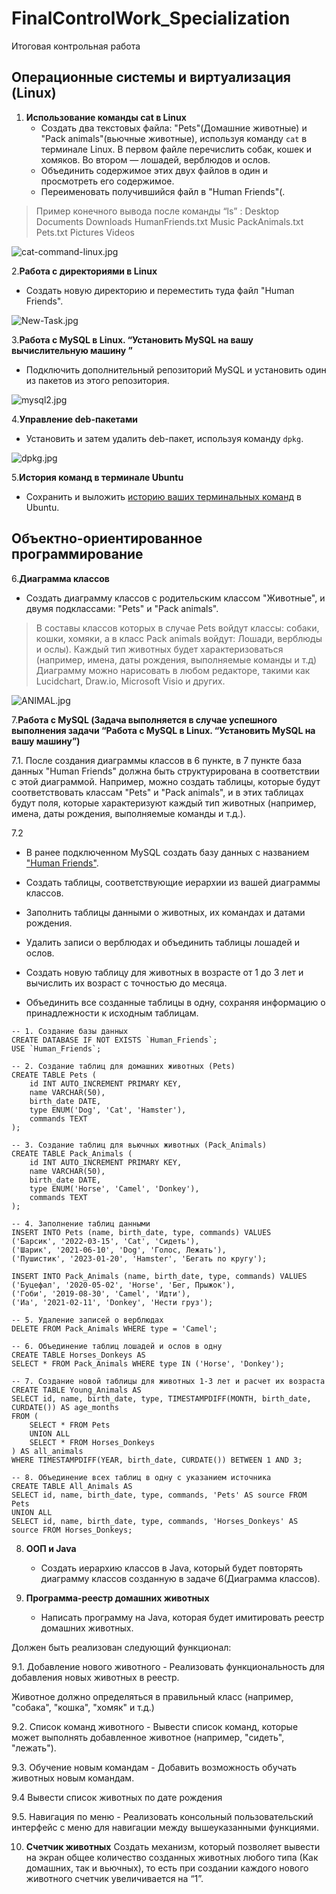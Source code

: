 # FinalControlWork_Specialization

Итоговая контрольная работа

## **Операционные системы и виртуализация (Linux)**

1. **Использование команды cat в Linux**
   - Создать два текстовых файла: "Pets"(Домашние животные) и "Pack animals"(вьючные животные), используя команду `cat` в терминале Linux. В первом файле перечислить собак, кошек и хомяков. Во втором — лошадей, верблюдов и ослов.
   - Объединить содержимое этих двух файлов в один и просмотреть его содержимое.
   - Переименовать получившийся файл в "Human Friends"(.

>Пример конечного вывода после команды “ls” :
Desktop Documents Downloads  HumanFriends.txt  Music  PackAnimals.txt  Pets.txt  Pictures  Videos

![cat-command-linux.jpg](cat-command-linux.jpg "использование команды cat в Linux")

2.**Работа с директориями в Linux**

- Создать новую директорию и переместить туда файл "Human Friends".

![New-Task.jpg](New-Task.jpg)

3.**Работа с MySQL в Linux. “Установить MySQL на вашу вычислительную машину ”**

- Подключить дополнительный репозиторий MySQL и установить один из пакетов из этого репозитория.

![mysql2.jpg](mysql2.jpg)

4.**Управление deb-пакетами**

- Установить и затем удалить deb-пакет, используя команду `dpkg`.

![dpkg.jpg](dpkg.jpg)

5.**История команд в терминале Ubuntu**

- Сохранить и выложить [историю ваших терминальных команд](HISTORY-COMMAND.md) в Ubuntu.

## Объектно-ориентированное программирование

6.**Диаграмма классов**

- Создать диаграмму классов с родительским классом "Животные", и двумя подклассами: "Pets" и "Pack animals".

>В составы классов которых в случае Pets войдут классы: собаки, кошки, хомяки, а в класс Pack animals войдут: Лошади, верблюды и ослы).
Каждый тип животных будет характеризоваться (например, имена, даты рождения, выполняемые команды и т.д)
Диаграмму можно нарисовать в любом редакторе, такими как Lucidchart, Draw.io, Microsoft Visio и других.

![ANIMAL.jpg](ANIMAL.jpg)

7.**Работа с MySQL (Задача выполняется в случае успешного выполнения задачи “Работа с MySQL в Linux. “Установить MySQL на вашу машину”)**

   7.1. После создания диаграммы классов в 6 пункте, в 7 пункте база данных "Human Friends" должна быть структурирована в соответствии с этой диаграммой. Например, можно создать таблицы, которые будут соответствовать классам "Pets" и "Pack animals", и в этих таблицах будут поля, которые характеризуют каждый тип животных (например, имена, даты рождения, выполняемые команды и т.д.). 

   7.2

   - В ранее подключенном MySQL создать базу данных с названием ["Human Friends"](Human_friends.sql).

   - Создать таблицы, соответствующие иерархии из вашей диаграммы классов.
   - Заполнить таблицы данными о животных, их командах и датами рождения.
   - Удалить записи о верблюдах и объединить таблицы лошадей и ослов.
   - Создать новую таблицу для животных в возрасте от 1 до 3 лет и вычислить их возраст с точностью до месяца.
   - Объединить все созданные таблицы в одну, сохраняя информацию о принадлежности к исходным таблицам.

```
-- 1. Создание базы данных
CREATE DATABASE IF NOT EXISTS `Human_Friends`;
USE `Human_Friends`;

-- 2. Создание таблиц для домашних животных (Pets)
CREATE TABLE Pets (
    id INT AUTO_INCREMENT PRIMARY KEY,
    name VARCHAR(50),
    birth_date DATE,
    type ENUM('Dog', 'Cat', 'Hamster'),
    commands TEXT
);

-- 3. Создание таблиц для вьючных животных (Pack_Animals)
CREATE TABLE Pack_Animals (
    id INT AUTO_INCREMENT PRIMARY KEY,
    name VARCHAR(50),
    birth_date DATE,
    type ENUM('Horse', 'Camel', 'Donkey'),
    commands TEXT
);

-- 4. Заполнение таблиц данными
INSERT INTO Pets (name, birth_date, type, commands) VALUES
('Барсик', '2022-03-15', 'Cat', 'Сидеть'),
('Шарик', '2021-06-10', 'Dog', 'Голос, Лежать'),
('Пушистик', '2023-01-20', 'Hamster', 'Бегать по кругу');

INSERT INTO Pack_Animals (name, birth_date, type, commands) VALUES
('Буцефал', '2020-05-02', 'Horse', 'Бег, Прыжок'),
('Гоби', '2019-08-30', 'Camel', 'Идти'),
('Иа', '2021-02-11', 'Donkey', 'Нести груз');

-- 5. Удаление записей о верблюдах
DELETE FROM Pack_Animals WHERE type = 'Camel';

-- 6. Объединение таблиц лошадей и ослов в одну
CREATE TABLE Horses_Donkeys AS
SELECT * FROM Pack_Animals WHERE type IN ('Horse', 'Donkey');

-- 7. Создание новой таблицы для животных 1-3 лет и расчет их возраста
CREATE TABLE Young_Animals AS
SELECT id, name, birth_date, type, TIMESTAMPDIFF(MONTH, birth_date, CURDATE()) AS age_months 
FROM (
    SELECT * FROM Pets
    UNION ALL
    SELECT * FROM Horses_Donkeys
) AS all_animals
WHERE TIMESTAMPDIFF(YEAR, birth_date, CURDATE()) BETWEEN 1 AND 3;

-- 8. Объединение всех таблиц в одну с указанием источника
CREATE TABLE All_Animals AS
SELECT id, name, birth_date, type, commands, 'Pets' AS source FROM Pets
UNION ALL
SELECT id, name, birth_date, type, commands, 'Horses_Donkeys' AS source FROM Horses_Donkeys;

```


8. **ООП и Java**
   - Создать иерархию классов в Java, который будет повторять диаграмму классов созданную в задаче 6(Диаграмма классов).
   

9. **Программа-реестр домашних животных**
    - Написать программу на Java, которая будет имитировать реестр домашних животных. 
    

Должен быть реализован следующий функционал:
    
   9.1. Добавление нового животного
        - Реализовать функциональность для добавления новых животных в реестр.       

   Животное должно определяться в правильный класс (например, "собака", "кошка", "хомяк" и т.д.)
        
 
   9.2. Список команд животного
        - Вывести список команд, которые может выполнять добавленное животное (например, "сидеть", "лежать").
        
   9.3. Обучение новым командам
        - Добавить возможность обучать животных новым командам.

   9.4 Вывести список животных по дате рождения

   9.5. Навигация по меню
        - Реализовать консольный пользовательский интерфейс с меню для навигации между вышеуказанными функциями.
        
10. **Счетчик животных**
Создать механизм, который позволяет вывести на экран общее количество созданных животных любого типа (Как домашних, так и вьючных), то есть при создании каждого нового животного счетчик увеличивается на “1”. 
  
